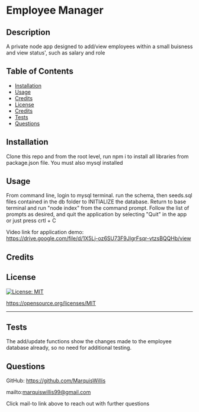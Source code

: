 # Employee Manager

  ## Description
  
  A private node app designed to add/view employees within a small buisness and view status', such as salary and role 
  
  ## Table of Contents 
    
  - [Installation](#installation)
  - [Usage](#usage)
  - [Credits](#credits)
  - [License](#license)
  - [Credits](#credits)
  - [Tests](#tests)
  - [Questions](#questions)
  
  ## Installation
  
  Clone this repo and from the root level, run npm i to install all libraries from package.json file. You must also mysql installed
   
  ## Usage
  
  From command line, login to mysql terminal. run the schema, then seeds.sql files contained in the db folder to INITIALIZE the database. Return to base terminal and run "node index" from the command prompt. Follow the list of prompts as desired, and quit the application by selecting "Quit" in the app or just press crtl + C
  
  Video link for application demo:    
  https://drive.google.com/file/d/1X5Lj-oz6SU73F9JlgrFsqr-vtzsBQQHb/view
     
  
  ## Credits
  
  
  
  ## License
  
  [![License: MIT](https://img.shields.io/badge/License-MIT-yellow.svg)](https://opensource.org/licenses/MIT)

  https://opensource.org/licenses/MIT

  ---
  
  ## Tests
  
  The add/update functions show the changes made to the employee database already, so no need for additional testing.

  ## Questions

  GitHub: https://github.com/MarquisWillis

  mailto:marquiswillis99@gmail.com

  Click mail-to link above to reach out with further questions

  